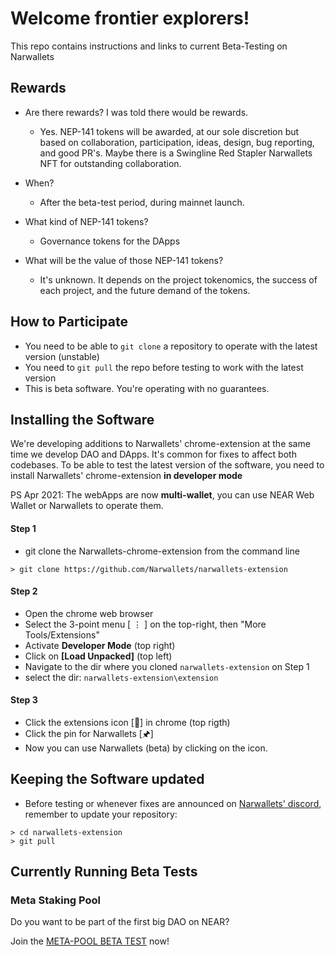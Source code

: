 # Welcome frontier explorers!

This repo contains instructions and links to current Beta-Testing on Narwallets

## Rewards

* Are there rewards? I was told there would be rewards.
  * Yes. NEP-141 tokens will be awarded, at our sole discretion but based on collaboration, participation, ideas, design, bug reporting, and good PR's. Maybe there is a Swingline Red Stapler Narwallets NFT for outstanding collaboration.
  
* When?
  * After the beta-test period, during mainnet launch.
  
* What kind of NEP-141 tokens? 
  * Governance tokens for the DApps
  
* What will be the value of those NEP-141 tokens? 
  * It's unknown. It depends on the project tokenomics, the success of each project, and the future demand of the tokens.

## How to Participate

* You need to be able to `git clone` a repository to operate with the latest version (unstable)
* You need to `git pull` the repo before testing to work with the latest version
* This is beta software. You're operating with no guarantees. 

## Installing the Software

We're developing additions to Narwallets' chrome-extension at the same time we develop DAO and DApps. It's common for fixes to affect both codebases. 
To be able to test the latest version of the software, you need to install Narwallets' chrome-extension **in developer mode**

PS Apr 2021: The webApps are now **multi-wallet**, you can use NEAR Web Wallet or Narwallets to operate them.

#### Step 1

* git clone the Narwallets-chrome-extension from the command line

```
> git clone https://github.com/Narwallets/narwallets-extension
```

#### Step 2

* Open the chrome web browser
* Select the 3-point menu [ ⋮ ] on the top-right, then "More Tools/Extensions"
* Activate **Developer Mode** (top right)
* Click on **[Load Unpacked]** (top left)
* Navigate to the dir where you cloned `narwallets-extension` on Step 1
* select the dir: `narwallets-extension\extension`

#### Step 3

* Click the extensions icon [🧩] in chrome (top rigth)
* Click the pin for Narwallets [🖈] 
* Now you can use Narwallets (beta) by clicking on the icon. 

## Keeping the Software updated

* Before testing or whenever fixes are announced on [Narwallets' discord](https://discord.com/invite/tG4XJzRtdQ), remember to update your repository:
```
> cd narwallets-extension
> git pull
```

## Currently Running Beta Tests

### Meta Staking Pool

Do you want to be part of the first big DAO on NEAR?

Join the [META-POOL BETA TEST](https://github.com/Narwallets/meta-pool/blob/master/docs/beta-test.md) now!
